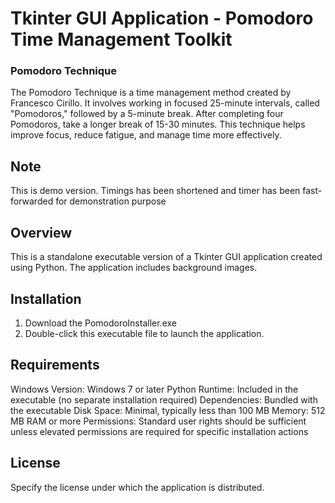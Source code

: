 # Tkinter GUI Application - Pomodoro Time Management Toolkit

### Pomodoro Technique

The Pomodoro Technique is a time management method created by Francesco Cirillo. It involves working in focused 25-minute intervals, called "Pomodoros," followed by a 5-minute break. After completing four Pomodoros, take a longer break of 15-30 minutes. This technique helps improve focus, reduce fatigue, and manage time more effectively.

## Note

This is demo version. Timings has been shortened and timer has been fast-forwarded for demonstration purpose

## Overview

This is a standalone executable version of a Tkinter GUI application created using Python. The application includes background images.

## Installation

1. Download the PomodoroInstaller.exe 
2. Double-click this executable file to launch the application.

## Requirements

Windows Version: Windows 7 or later
Python Runtime: Included in the executable (no separate installation required)
Dependencies: Bundled with the executable
Disk Space: Minimal, typically less than 100 MB
Memory: 512 MB RAM or more
Permissions: Standard user rights should be sufficient unless elevated permissions are required for specific installation actions

## License

Specify the license under which the application is distributed.

